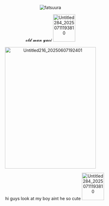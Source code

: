 <p align="center"> <img src="https://komarev.com/ghpvc/?username=fatsuura&label=🫧&color=9AD9BD&style=flat" alt="fatsuura" /> </p>
     
<p align="center"> 𝓸𝓵𝓭 𝓶𝓪𝓷 𝔂𝓪𝓸𝓲

<img width="73" height="90" alt="Untitled284_20250711193810" src="https://github.com/user-attachments/assets/25ac36d1-3348-4bd1-9ab2-2a020524c710" />



                                    
<p align="center"> <img width="300" height="400" alt="Untitled216_20250607192401" src="https://github.com/user-attachments/assets/497be077-1409-44f0-ba94-1224b471637a" />

<p align="center"> 　　hi guys look at my boy aint he so cute

  <img width="73" height="90" alt="Untitled284_20250711193810" src="https://github.com/user-attachments/assets/25ac36d1-3348-4bd1-9ab2-2a020524c710" />
